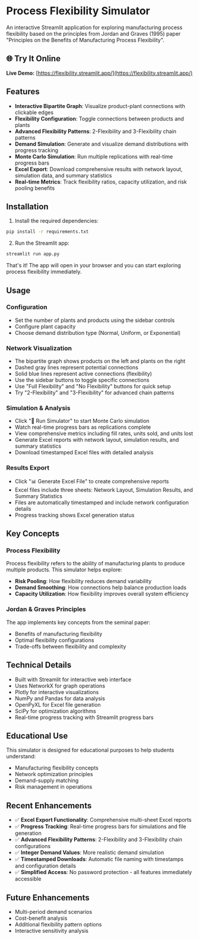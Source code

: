 # Process Flexibility Simulator

An interactive Streamlit application for exploring manufacturing process flexibility based on the principles from Jordan and Graves (1995) paper "Principles on the Benefits of Manufacturing Process Flexibility".

## 🌐 Try It Online

**Live Demo:** [https://flexibility.streamlit.app/](https://flexibility.streamlit.app/)

## Features

- **Interactive Bipartite Graph**: Visualize product-plant connections with clickable edges
- **Flexibility Configuration**: Toggle connections between products and plants
- **Advanced Flexibility Patterns**: 2-Flexibility and 3-Flexibility chain patterns
- **Demand Simulation**: Generate and visualize demand distributions with progress tracking
- **Monte Carlo Simulation**: Run multiple replications with real-time progress bars
- **Excel Export**: Download comprehensive results with network layout, simulation data, and summary statistics
- **Real-time Metrics**: Track flexibility ratios, capacity utilization, and risk pooling benefits

## Installation

1. Install the required dependencies:
```bash
pip install -r requirements.txt
```

2. Run the Streamlit app:
```bash
streamlit run app.py
```

That's it! The app will open in your browser and you can start exploring process flexibility immediately.

## Usage

### Configuration
- Set the number of plants and products using the sidebar controls
- Configure plant capacity
- Choose demand distribution type (Normal, Uniform, or Exponential)

### Network Visualization
- The bipartite graph shows products on the left and plants on the right
- Dashed gray lines represent potential connections
- Solid blue lines represent active connections (flexibility)
- Use the sidebar buttons to toggle specific connections
- Use "Full Flexibility" and "No Flexibility" buttons for quick setup
- Try "2-Flexibility" and "3-Flexibility" for advanced chain patterns

### Simulation & Analysis
- Click "🚀 Run Simulator" to start Monte Carlo simulation
- Watch real-time progress bars as replications complete
- View comprehensive metrics including fill rates, units sold, and units lost
- Generate Excel reports with network layout, simulation results, and summary statistics
- Download timestamped Excel files with detailed analysis

### Results Export
- Click "📊 Generate Excel File" to create comprehensive reports
- Excel files include three sheets: Network Layout, Simulation Results, and Summary Statistics
- Files are automatically timestamped and include network configuration details
- Progress tracking shows Excel generation status

## Key Concepts

### Process Flexibility
Process flexibility refers to the ability of manufacturing plants to produce multiple products. This simulator helps explore:

- **Risk Pooling**: How flexibility reduces demand variability
- **Demand Smoothing**: How connections help balance production loads
- **Capacity Utilization**: How flexibility improves overall system efficiency

### Jordan & Graves Principles
The app implements key concepts from the seminal paper:
- Benefits of manufacturing flexibility
- Optimal flexibility configurations
- Trade-offs between flexibility and complexity

## Technical Details

- Built with Streamlit for interactive web interface
- Uses NetworkX for graph operations
- Plotly for interactive visualizations
- NumPy and Pandas for data analysis
- OpenPyXL for Excel file generation
- SciPy for optimization algorithms
- Real-time progress tracking with Streamlit progress bars

## Educational Use

This simulator is designed for educational purposes to help students understand:
- Manufacturing flexibility concepts
- Network optimization principles
- Demand-supply matching
- Risk management in operations

## Recent Enhancements

- ✅ **Excel Export Functionality**: Comprehensive multi-sheet Excel reports
- ✅ **Progress Tracking**: Real-time progress bars for simulations and file generation
- ✅ **Advanced Flexibility Patterns**: 2-Flexibility and 3-Flexibility chain configurations
- ✅ **Integer Demand Values**: More realistic demand simulation
- ✅ **Timestamped Downloads**: Automatic file naming with timestamps and configuration details
- ✅ **Simplified Access**: No password protection - all features immediately accessible

## Future Enhancements

- Multi-period demand scenarios
- Cost-benefit analysis
- Additional flexibility pattern options
- Interactive sensitivity analysis
